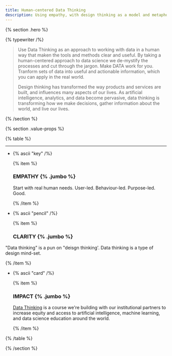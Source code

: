 ```yaml
---
title: Human-centered Data Thinking 
description: Using empathy, with design thinking as a model and metaphor, we enable clear understanding of how to work with data to make considered and impactful decisions.
---
```


{% section .hero %}

{% typewriter /%}

> Use Data Thinking as an approach to working with data in a human way that maken the tools and methods clear and useful. By taking a human-centered approach to data science we de-mystify the processes and cut through the jargon. Make DATA work for you. Tranform sets of data into useful and actionable information, which you can apply in the real world. 
> 
> Design thinking has transformed the way products and services are built, and influences many aspects of our lives. As artificial intelligence, analytics, and data become pervasive, data thinking is transforming how we make decisions, gather information about the world, and live our lives.

{% /section %}

{% section .value-props %}

{% table %}

---

- {% ascii "key" /%}

  {% item %}

  ### EMPATHY {% .jumbo %}

  Start with real human needs. User-led. Behaviour-led. Purpose-led. Good.

  {% /item %}

- {% ascii "pencil" /%}

  {% item %}

  ### CLARITY {% .jumbo %}

 "Data thinking" is a pun on "deisgn thinking'. Data thinking is a type of design mind-set.

  {% /item %}

- {% ascii "card" /%}

  {% item %}

  ### IMPACT {% .jumbo %}

  [Data Thinking](https://datathinking.org) is a course we're building with our institutional partners to increase equity and access to artificial intelligence, machine learning, and data science education around the world.

  {% /item %}

{% /table %}

{% /section %}
